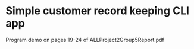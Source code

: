 # Simple customer record keeping CLI app

Program demo on pages 19-24 of ALLProject2Group5Report.pdf
